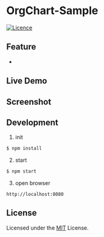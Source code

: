 # OrgChart-Sample

[![Licence](https://img.shields.io/badge/License-MIT-green.svg?style=flat-square)](LICENSE) 


## Feature
* 

## Live Demo


## Screenshot

## Development
1. init
```sh
$ npm install
```

2. start
```sh
$ npm start
```

3. open browser
```
http://localhost:8080
```

## License

Licensed under the [MIT](LICENSE) License.
